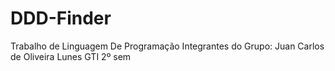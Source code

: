 # DDD-Finder
Trabalho de Linguagem De Programação 
Integrantes do Grupo: Juan Carlos de Oliveira Lunes GTI 2º sem
